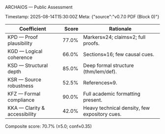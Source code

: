 ARCHAIOS — Public Assessment

Timestamp: 2025-08-14T15:30:00Z
Meta: {"source":"v0.7.0 PDF (Block 0)"}

| Coefficient | Score | Rationale |
|---|---:|---|
| KPD — Proof plausibility | 77.0% | Markers≈24; claims≈2; full proofs. |
| KGD — Logical coherence | 66.0% | Sections≈16; few causal cues. |
| KSD — Structural depth | 85.0% | Deep formal structure (thm/lem/def). |
| KSR — Source robustness | 52.5% | References≈9. |
| KFZ — Formal compliance | 90.0% | Full academic formatting present. |
| KKA — Clarity & accessibility | 42.0% | Heavy technical density, few expository cues. |

Composite score: 70.7% (±5.0; conf≈0.35)

